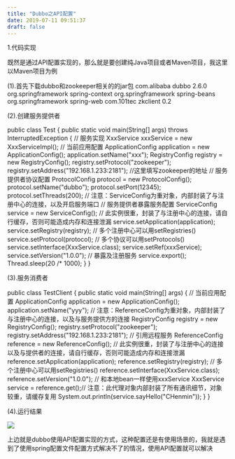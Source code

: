 ```yaml
---
title: "Dubbo之API配置"
date: 2019-07-11 09:51:37
draft: false
---
```

1.代码实现

既然是通过API配置实现的，那么就是要创建纯Java项目或者Maven项目，我这里以Maven项目为例

(1).首先下载dubbo和zookeeper相关的的jar包
<dependencies> <dependency> <groupId>com.alibaba</groupId> <artifactId>dubbo</artifactId> <version>2.6.0</version> <exclusions> <exclusion> <groupId>org.springframework</groupId> <artifactId>spring-context</artifactId> </exclusion> <exclusion> <groupId>org.springframework</groupId> <artifactId>spring-beans</artifactId> </exclusion> <exclusion> <groupId>org.springframework</groupId> <artifactId>spring-web</artifactId> </exclusion> </exclusions> </dependency> <dependency> <groupId>com.101tec</groupId> <artifactId>zkclient</artifactId> <version>0.2</version> </dependency> </dependencies>

(2).创建服务提供者

public class Test { public static void main(String[] args) throws InterruptedException { // 服务实现 XxxService xxxService = new XxxServiceImpl(); // 当前应用配置 ApplicationConfig application = new ApplicationConfig(); application.setName("xxx"); RegistryConfig registry = new RegistryConfig(); registry.setProtocol("zookeeper"); registry.setAddress("192.168.1.233:2181"); //这里填写zookeeper的地址 // 服务提供者协议配置 ProtocolConfig protocol = new ProtocolConfig(); protocol.setName("dubbo"); protocol.setPort(12345); protocol.setThreads(200); // 注意：ServiceConfig为重对象，内部封装了与注册中心的连接，以及开启服务端口 // 服务提供者暴露服务配置 ServiceConfig<XxxService> service = new ServiceConfig<XxxService>(); // 此实例很重，封装了与注册中心的连接，请自行缓存，否则可能造成内存和连接泄漏 service.setApplication(application); service.setRegistry(registry); // 多个注册中心可以用setRegistries() service.setProtocol(protocol); // 多个协议可以用setProtocols() service.setInterface(XxxService.class); service.setRef(xxxService); service.setVersion("1.0.0"); // 暴露及注册服务 service.export(); Thread.sleep(20 /* 1000); } }

(3).服务消费者

public class TestClient { public static void main(String[] args) { // 当前应用配置 ApplicationConfig application = new ApplicationConfig(); application.setName("yyy"); // 注意：ReferenceConfig为重对象，内部封装了与注册中心的连接，以及与服务提供方的连接 RegistryConfig registry = new RegistryConfig(); registry.setProtocol("zookeeper"); registry.setAddress("192.168.1.233:2181"); // 引用远程服务 ReferenceConfig<XxxService> reference = new ReferenceConfig<XxxService>(); // 此实例很重，封装了与注册中心的连接以及与提供者的连接，请自行缓存，否则可能造成内存和连接泄漏 reference.setApplication(application); reference.setRegistry(registry); // 多个注册中心可以用setRegistries() reference.setInterface(XxxService.class); reference.setVersion("1.0.0"); // 和本地bean一样使用xxxService XxxService service = reference.get();// 注意：此代理对象内部封装了所有通讯细节，对象较重，请缓存复用 System.out.println(service.sayHello("CHenmin")); } }

(4).运行结果

![](https://img-blog.csdnimg.cn/20190711093931317.png)

上边就是dubbo使用API配置实现的方式，这种配置还是有使用场景的，我就是遇到了使用spring配置文件配置方式解决不了的情况，使用API配置就可以解决